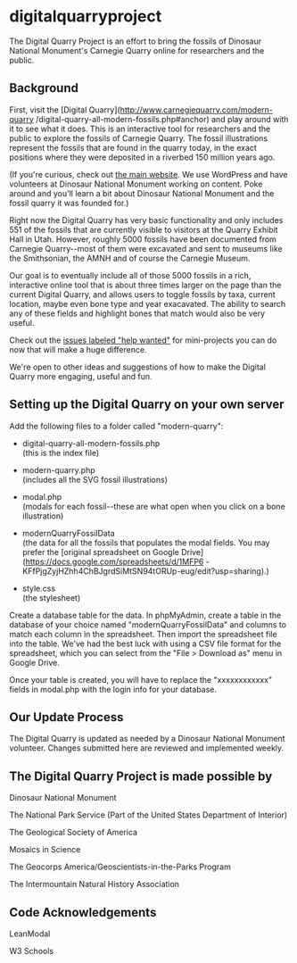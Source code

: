 # digitalquarryproject

The Digital Quarry Project is an effort to bring the fossils of Dinosaur
National Monument's Carnegie Quarry online for researchers and the public.

## Background

First, visit the [Digital Quarry](http://www.carnegiequarry.com/modern-quarry
/digital-quarry-all-modern-fossils.php#anchor) and play around with it to see
what it does. This is an interactive tool for researchers and the public to
explore the fossils of Carnegie Quarry. The fossil illustrations represent the
fossils that are found in the quarry today, in the exact positions where they
were deposited in a riverbed 150 million years ago.

(If you're curious, check out [the main
website](http://www.carnegiequarry.com/). We use WordPress and have volunteers
at Dinosaur National Monument working on content. Poke around and you'll learn
a bit about Dinosaur National Monument and the fossil quarry it was founded
for.)

Right now the Digital Quarry has very basic functionality and only includes
551 of the fossils that are currently visible to visitors at the Quarry
Exhibit Hall in Utah. However, roughly 5000 fossils have been documented from
Carnegie Quarry--most of them were excavated and sent to museums like the
Smithsonian, the AMNH and of course the Carnegie Museum.

Our goal is to eventually include all of those 5000 fossils in a rich,
interactive online tool that is about three times larger on the page than the
current Digital Quarry, and allows users to toggle fossils by taxa, current
location, maybe even bone type and year exacavated. The ability to search any
of these fields and highlight bones that match would also be very useful.

Check out the [issues labeled "help
wanted"](https://github.com/carnegiequarry/digitalquarryproject/issues) for
mini-projects you can do now that will make a huge difference.

We're open to other ideas and suggestions of how to make the Digital Quarry
more engaging, useful and fun.

## Setting up the Digital Quarry on your own server

Add the following files to a folder called "modern-quarry":

  * digital-quarry-all-modern-fossils.php   
(this is the index file)

  * modern-quarry.php   
(includes all the SVG fossil illustrations)

  * modal.php   
(modals for each fossil--these are what open when you click on a bone
illustration)

  * modernQuarryFossilData   
(the data for all the fossils that populates the modal fields. You may prefer
the [original spreadsheet on Google
Drive](https://docs.google.com/spreadsheets/d/1MFP6
-KFfPjgZyjHZhh4ChBJgrdSiMtSN94tORUp-eug/edit?usp=sharing).)

  * style.css   
(the stylesheet)

Create a database table for the data. In phpMyAdmin, create a table in the
database of your choice named "modernQuarryFossilData" and columns to match
each column in the spreadsheet. Then import the spreadsheet file into the
table. We've had the best luck with using a CSV file format for the
spreadsheet, which you can select from the "File > Download as" menu in Google
Drive.

Once your table is created, you will have to replace the "xxxxxxxxxxxx" fields
in modal.php with the login info for your database.

## Our Update Process

The Digital Quarry is updated as needed by a Dinosaur National Monument
volunteer. Changes submitted here are reviewed and implemented weekly.

## The Digital Quarry Project is made possible by

Dinosaur National Monument

The National Park Service (Part of the United States Department of Interior)

The Geological Society of America

Mosaics in Science

The Geocorps America/Geoscientists-in-the-Parks Program

The Intermountain Natural History Association

## Code Acknowledgements

LeanModal

W3 Schools

